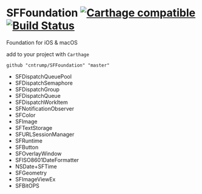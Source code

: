# SFFoundation [![Carthage compatible](https://img.shields.io/badge/Carthage-compatible-4BC51D.svg?style=flat)](https://github.com/Carthage/Carthage) [![Build Status](https://travis-ci.org/cntrump/SFFoundation.svg?branch=master)](https://travis-ci.org/cntrump/SFFoundation)
Foundation for iOS &amp; macOS

add to your project with `Carthage`
```
github "cntrump/SFFoundation" "master"
```

- SFDispatchQueuePool
- SFDispatchSemaphore
- SFDispatchGroup
- SFDispatchQueue
- SFDispatchWorkItem
- SFNotificationObserver
- SFColor
- SFImage
- SFTextStorage
- SFURLSessionManager
- SFRuntime
- SFButton
- SFOverlayWindow
- SFISO8601DateFormatter
- NSDate+SFTime
- SFGeometry
- SFImageViewEx
- SFBitOPS
